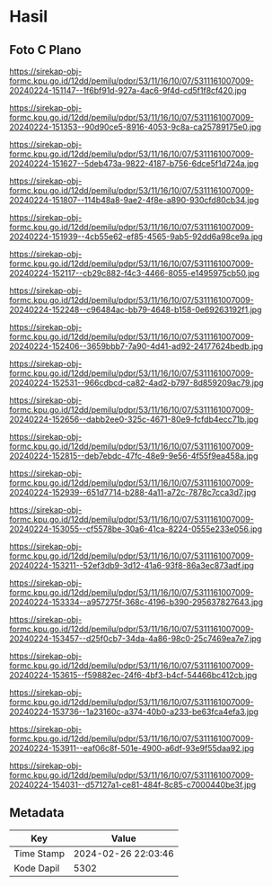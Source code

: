 # Hasil

## Foto C Plano

https://sirekap-obj-formc.kpu.go.id/12dd/pemilu/pdpr/53/11/16/10/07/5311161007009-20240224-151147--1f6bf91d-927a-4ac6-9f4d-cd5f1f8cf420.jpg

https://sirekap-obj-formc.kpu.go.id/12dd/pemilu/pdpr/53/11/16/10/07/5311161007009-20240224-151353--90d90ce5-8916-4053-9c8a-ca25789175e0.jpg

https://sirekap-obj-formc.kpu.go.id/12dd/pemilu/pdpr/53/11/16/10/07/5311161007009-20240224-151627--5deb473a-9822-4187-b756-6dce5f1d724a.jpg

https://sirekap-obj-formc.kpu.go.id/12dd/pemilu/pdpr/53/11/16/10/07/5311161007009-20240224-151807--114b48a8-9ae2-4f8e-a890-930cfd80cb34.jpg

https://sirekap-obj-formc.kpu.go.id/12dd/pemilu/pdpr/53/11/16/10/07/5311161007009-20240224-151939--4cb55e62-ef85-4565-9ab5-92dd6a98ce9a.jpg

https://sirekap-obj-formc.kpu.go.id/12dd/pemilu/pdpr/53/11/16/10/07/5311161007009-20240224-152117--cb29c882-f4c3-4466-8055-e1495975cb50.jpg

https://sirekap-obj-formc.kpu.go.id/12dd/pemilu/pdpr/53/11/16/10/07/5311161007009-20240224-152248--c96484ac-bb79-4648-b158-0e69263192f1.jpg

https://sirekap-obj-formc.kpu.go.id/12dd/pemilu/pdpr/53/11/16/10/07/5311161007009-20240224-152406--3659bbb7-7a90-4d41-ad92-24177624bedb.jpg

https://sirekap-obj-formc.kpu.go.id/12dd/pemilu/pdpr/53/11/16/10/07/5311161007009-20240224-152531--966cdbcd-ca82-4ad2-b797-8d859209ac79.jpg

https://sirekap-obj-formc.kpu.go.id/12dd/pemilu/pdpr/53/11/16/10/07/5311161007009-20240224-152656--dabb2ee0-325c-4671-80e9-fcfdb4ecc71b.jpg

https://sirekap-obj-formc.kpu.go.id/12dd/pemilu/pdpr/53/11/16/10/07/5311161007009-20240224-152815--deb7ebdc-47fc-48e9-9e56-4f55f9ea458a.jpg

https://sirekap-obj-formc.kpu.go.id/12dd/pemilu/pdpr/53/11/16/10/07/5311161007009-20240224-152939--651d7714-b288-4a11-a72c-7878c7cca3d7.jpg

https://sirekap-obj-formc.kpu.go.id/12dd/pemilu/pdpr/53/11/16/10/07/5311161007009-20240224-153055--cf5578be-30a6-41ca-8224-0555e233e056.jpg

https://sirekap-obj-formc.kpu.go.id/12dd/pemilu/pdpr/53/11/16/10/07/5311161007009-20240224-153211--52ef3db9-3d12-41a6-93f8-86a3ec873adf.jpg

https://sirekap-obj-formc.kpu.go.id/12dd/pemilu/pdpr/53/11/16/10/07/5311161007009-20240224-153334--a957275f-368c-4196-b390-295637827643.jpg

https://sirekap-obj-formc.kpu.go.id/12dd/pemilu/pdpr/53/11/16/10/07/5311161007009-20240224-153457--d25f0cb7-34da-4a86-98c0-25c7469ea7e7.jpg

https://sirekap-obj-formc.kpu.go.id/12dd/pemilu/pdpr/53/11/16/10/07/5311161007009-20240224-153615--f59882ec-24f6-4bf3-b4cf-54466bc412cb.jpg

https://sirekap-obj-formc.kpu.go.id/12dd/pemilu/pdpr/53/11/16/10/07/5311161007009-20240224-153736--1a23160c-a374-40b0-a233-be63fca4efa3.jpg

https://sirekap-obj-formc.kpu.go.id/12dd/pemilu/pdpr/53/11/16/10/07/5311161007009-20240224-153911--eaf06c8f-501e-4900-a6df-93e9f55daa92.jpg

https://sirekap-obj-formc.kpu.go.id/12dd/pemilu/pdpr/53/11/16/10/07/5311161007009-20240224-154031--d57127a1-ce81-484f-8c85-c7000440be3f.jpg


## Metadata

| Key        | Value               |
| ---------- | ------------------- |
| Time Stamp | 2024-02-26 22:03:46 |
| Kode Dapil | 5302                |



